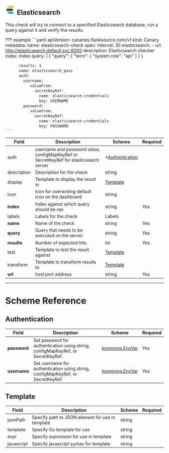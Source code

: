 ## <img src='https://raw.githubusercontent.com/flanksource/flanksource-ui/main/src/icons/elasticsearch.svg' style='height: 32px'/> Elasticsearch

This check will try to connect to a specified Elasticsearch database, run a query against it and verify the results.

??? example
    ```yaml
    apiVersion: canaries.flanksource.com/v1
    kind: Canary
    metadata:
      name: elasticsearch-check
    spec:
      interval: 30
      elasticsearch:
        - url: http://elasticsearch.default.svc:9200
          description: Elasticsearch checker
          index: index
          query: |
            {
            "query": {
                "term": {
                "system.role": "api"
                }
            }
            }
            
          results: 1
          name: elasticsearch_pass
          auth:
            username: 
               valueFrom: 
                 secretKeyRef:
                   name: elasticsearch-credentials
                   key: USERNAME
            password: 
               valueFrom: 
                 secretKeyRef:
                   name: elasticsearch-credentials
                   key: PASSWORD
    ```


| Field | Description | Scheme | Required |
| ----- | ----------- | ------ | -------- |
| auth | username and password value, configMapKeyRef or SecretKeyRef for elasticsearch server | *[Authentication](#authentication) |  |
| description | Description for the check | string |  |
| display | Template to display the result in  | [Template](#template) |  |
| icon | Icon for overwriting default icon on the dashboard | string |  |
| **index** | Index against which query should be ran | string | Yes |
| labels | Labels for the check | Labels |  |
| **name** | Name of the check | string | Yes |
| **query** | Query that needs to be executed on the server | string | Yes |
| **results** | Number of expected hits | int | Yes |
| test | Template to test the result against | [Template](#template) |  |
| transform | Template to transform results to | [Template](#template) |  |
| **url** | host:port address | string | Yes |

---
# Scheme Reference
## Authentication

| Field | Description | Scheme | Required |
| ----- | ----------- | ------ | -------- |
| **password** | Set password for authentication using string, configMapKeyRef, or SecretKeyRef. | [kommons.EnvVar](https://pkg.go.dev/github.com/flanksource/kommons#EnvVar) | Yes |
| **username** | Set username for authentication using string, configMapKeyRef, or SecretKeyRef. | [kommons.EnvVar](https://pkg.go.dev/github.com/flanksource/kommons#EnvVar) | Yes | 

## Template

| Field | Description | Scheme | Required |
| ----- | ----------- | ------ | -------- |
| jsonPath | Specify path to JSON element for use in template | string |  |
| template | Specify Go template for use | string |  |
| expr | Specify expression for use in template  | string |  |
| javascript | Specify javascript syntax for template | string |  |
